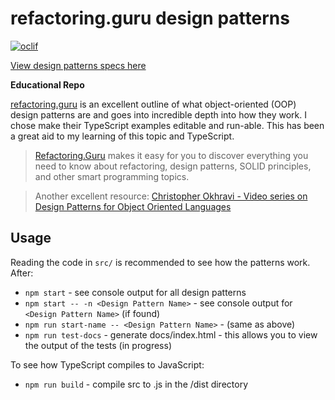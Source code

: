 # refactoring.guru design patterns

[![oclif](https://img.shields.io/badge/cli-oclif-brightgreen.svg)](https://oclif.io)

[View design patterns specs here](http://www.scraggo.com/design-patterns-refactoring-guru)

**Educational Repo**

[refactoring.guru](https://refactoring.guru/design-patterns) is an excellent outline of what object-oriented (OOP) design patterns are and goes into incredible depth into how they work. I chose make their TypeScript examples editable and run-able. This has been a great aid to my learning of this topic and TypeScript.

> [Refactoring.Guru](https://refactoring.guru/) makes it easy for you to discover everything you need to know about refactoring, design patterns, SOLID principles, and other smart programming topics.

> Another excellent resource: [Christopher Okhravi - Video series on Design Patterns for Object Oriented Languages](https://www.youtube.com/playlist?list=PLrhzvIcii6GNjpARdnO4ueTUAVR9eMBpc)

## Usage

Reading the code in `src/` is recommended to see how the patterns work. After:

- `npm start` - see console output for all design patterns
- `npm start -- -n <Design Pattern Name>` - see console output for `<Design Pattern Name>` (if found)
- `npm run start-name -- <Design Pattern Name>` - (same as above)
- `npm run test-docs` - generate docs/index.html - this allows you to view the output of the tests (in progress)

To see how TypeScript compiles to JavaScript:

- `npm run build` - compile src to .js in the /dist directory
